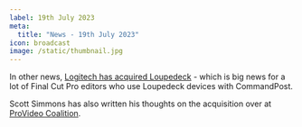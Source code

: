 ```yaml
---
label: 19th July 2023
meta:
  title: "News - 19th July 2023"
icon: broadcast
image: /static/thumbnail.jpg
---
```


In other news, [Logitech has acquired Loupedeck](https://news.logitech.com/press-releases/news-details/2023/Logitech-Acquires-Loupedeck/default.aspx) - which is big news for a lot of Final Cut Pro editors who use Loupedeck devices with CommandPost.

Scott Simmons has also written his thoughts on the acquisition over at [ProVideo Coalition](https://www.provideocoalition.com/logitech-acquires-loupedeck-and-i-dont-know-how-to-feel-about-it/).